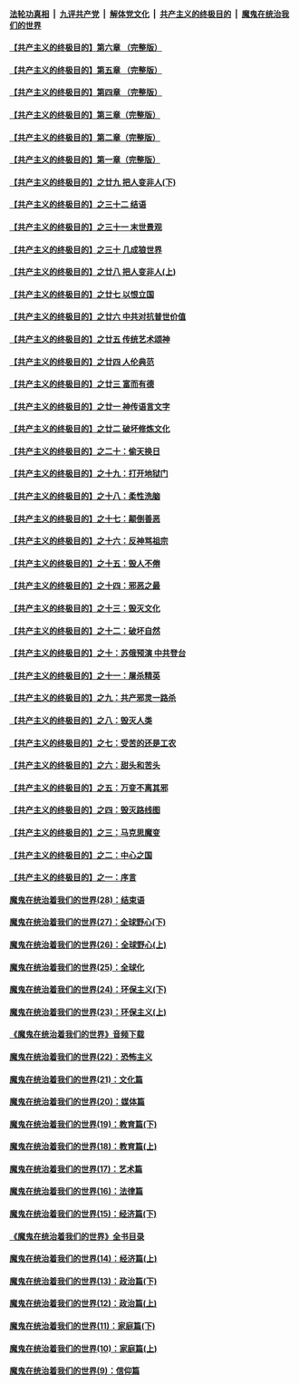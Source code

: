 

####  [法轮功真相](../../../../basic/blob/master/README.md?t=06291202) &nbsp;|&nbsp; [九评共产党](../../../../9ping.md/blob/master/README.md?t=06291202) &nbsp;|&nbsp; [解体党文化](../../../../jtdwh.md/blob/master/README.md?t=06291202)  &nbsp;|&nbsp; [共产主义的终极目的](../../../../gczydzjmd.md/blob/master/README.md?t=06291202) &nbsp;|&nbsp; [魔鬼在统治我们的世界](../../../../mgztzwmdsj.md/blob/master/README.md?t=06291202) 

#### [【共产主义的终极目的】第六章 （完整版）](../pages/nsc422/n11428913.md?t=06291202) 

#### [【共产主义的终极目的】第五章 （完整版）](../pages/nsc422/n11428912.md?t=06291202) 

#### [【共产主义的终极目的】第四章 （完整版）](../pages/nsc422/n11428907.md?t=06291202) 

#### [【共产主义的终极目的】第三章（完整版）](../pages/nsc422/n11428848.md?t=06291202) 

#### [【共产主义的终极目的】第二章（完整版）](../pages/nsc422/n11428831.md?t=06291202) 

#### [【共产主义的终极目的】第一章（完整版）](../pages/nsc422/n11417651.md?t=06291202) 

#### [【共产主义的终极目的】之廿九 把人变非人(下)](../pages/nsc422/n11344140.md?t=06291202) 

#### [【共产主义的终极目的】之三十二 结语](../pages/nsc422/n11360535.md?t=06291202) 

#### [【共产主义的终极目的】之三十一 末世景观](../pages/nsc422/n11351129.md?t=06291202) 

#### [【共产主义的终极目的】之三十 几成狼世界](../pages/nsc422/n11348280.md?t=06291202) 

#### [【共产主义的终极目的】之廿八 把人变非人(上)](../pages/nsc422/n11340492.md?t=06291202) 

#### [【共产主义的终极目的】之廿七 以恨立国](../pages/nsc422/n11336944.md?t=06291202) 

#### [【共产主义的终极目的】之廿六 中共对抗普世价值](../pages/nsc422/n11324785.md?t=06291202) 

#### [【共产主义的终极目的】之廿五 传统艺术颂神](../pages/nsc422/n11296396.md?t=06291202) 

#### [【共产主义的终极目的】之廿四 人伦典范](../pages/nsc422/n11296397.md?t=06291202) 

#### [【共产主义的终极目的】之廿三 富而有德](../pages/nsc422/n11283598.md?t=06291202) 

#### [【共产主义的终极目的】之廿一 神传语言文字](../pages/nsc422/n11263265.md?t=06291202) 

#### [【共产主义的终极目的】之廿二 破坏修炼文化](../pages/nsc422/n11245728.md?t=06291202) 

#### [【共产主义的终极目的】之二十：偷天换日](../pages/nsc422/n11238846.md?t=06291202) 

#### [【共产主义的终极目的】之十九：打开地狱门](../pages/nsc422/n11206376.md?t=06291202) 

#### [【共产主义的终极目的】之十八：柔性洗脑](../pages/nsc422/n11199994.md?t=06291202) 

#### [【共产主义的终极目的】之十七：颠倒善恶](../pages/nsc422/n11179782.md?t=06291202) 

#### [【共产主义的终极目的】之十六：反神骂祖宗](../pages/nsc422/n11166798.md?t=06291202) 

#### [【共产主义的终极目的】之十五：毁人不倦](../pages/nsc422/n11166792.md?t=06291202) 

#### [【共产主义的终极目的】之十四：邪恶之最](../pages/nsc422/n11150249.md?t=06291202) 

#### [【共产主义的终极目的】之十三：毁灭文化](../pages/nsc422/n11135227.md?t=06291202) 

#### [【共产主义的终极目的】之十二：破坏自然](../pages/nsc422/n11135214.md?t=06291202) 

#### [【共产主义的终极目的】之十：苏俄预演 中共登台](../pages/nsc422/n11118424.md?t=06291202) 

#### [【共产主义的终极目的】之十一：屠杀精英](../pages/nsc422/n11118442.md?t=06291202) 

#### [【共产主义的终极目的】之九：共产邪灵一路杀](../pages/nsc422/n11114139.md?t=06291202) 

#### [【共产主义的终极目的】之八：毁灭人类](../pages/nsc422/n11108503.md?t=06291202) 

#### [【共产主义的终极目的】之七：受苦的还是工农](../pages/nsc422/n11101809.md?t=06291202) 

#### [【共产主义的终极目的】之六：甜头和苦头](../pages/nsc422/n11096971.md?t=06291202) 

#### [【共产主义的终极目的】之五：万变不离其邪](../pages/nsc422/n11091285.md?t=06291202) 

#### [【共产主义的终极目的】之四：毁灭路线图](../pages/nsc422/n11086284.md?t=06291202) 

#### [【共产主义的终极目的】之三：马克思魔变](../pages/nsc422/n11061941.md?t=06291202) 

#### [【共产主义的终极目的】之二：中心之国](../pages/nsc422/n11047728.md?t=06291202) 

#### [【共产主义的终极目的】之一：序言](../pages/nsc422/n11086077.md?t=06291202) 

#### [魔鬼在统治着我们的世界(28)：结束语](../pages/nsc422/n10936246.md?t=06291202) 

#### [魔鬼在统治着我们的世界(27)：全球野心(下)](../pages/nsc422/n10928319.md?t=06291202) 

#### [魔鬼在统治着我们的世界(26)：全球野心(上)](../pages/nsc422/n10900318.md?t=06291202) 

#### [魔鬼在统治着我们的世界(25)：全球化](../pages/nsc422/n10788205.md?t=06291202) 

#### [魔鬼在统治着我们的世界(24)：环保主义(下)](../pages/nsc422/n10695307.md?t=06291202) 

#### [魔鬼在统治着我们的世界(23)：环保主义(上)](../pages/nsc422/n10688613.md?t=06291202) 

#### [《魔鬼在统治着我们的世界》音频下载](../pages/nsc422/n10635553.md?t=06291202) 

#### [魔鬼在统治着我们的世界(22)：恐怖主义](../pages/nsc422/n10614727.md?t=06291202) 

#### [魔鬼在统治着我们的世界(21)：文化篇](../pages/nsc422/n10597706.md?t=06291202) 

#### [魔鬼在统治着我们的世界(20)：媒体篇](../pages/nsc422/n10586579.md?t=06291202) 

#### [魔鬼在统治着我们的世界(19)：教育篇(下)](../pages/nsc422/n10564808.md?t=06291202) 

#### [魔鬼在统治着我们的世界(18)：教育篇(上)](../pages/nsc422/n10526970.md?t=06291202) 

#### [魔鬼在统治着我们的世界(17)：艺术篇](../pages/nsc422/n10499093.md?t=06291202) 

#### [魔鬼在统治着我们的世界(16)：法律篇](../pages/nsc422/n10485969.md?t=06291202) 

#### [魔鬼在统治着我们的世界(15)：经济篇(下)](../pages/nsc422/n10469975.md?t=06291202) 

#### [《魔鬼在统治着我们的世界》全书目录](../pages/nsc422/n10464261.md?t=06291202) 

#### [魔鬼在统治着我们的世界(14)：经济篇(上)](../pages/nsc422/n10457370.md?t=06291202) 

#### [魔鬼在统治着我们的世界(13)：政治篇(下)](../pages/nsc422/n10448270.md?t=06291202) 

#### [魔鬼在统治着我们的世界(12)：政治篇(上)](../pages/nsc422/n10444576.md?t=06291202) 

#### [魔鬼在统治着我们的世界(11)：家庭篇(下)](../pages/nsc422/n10440961.md?t=06291202) 

#### [魔鬼在统治着我们的世界(10)：家庭篇(上)](../pages/nsc422/n10435448.md?t=06291202) 

#### [魔鬼在统治着我们的世界(9)：信仰篇](../pages/nsc422/n10432159.md?t=06291202) 

